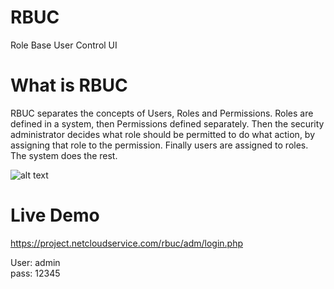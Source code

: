 # RBUC
Role Base User Control UI

# What is RBUC
RBUC separates the concepts of Users, Roles and Permissions. Roles are defined in a system, then Permissions defined separately. Then the security administrator decides what role should be permitted to do what action, by assigning that role to the permission. Finally users are assigned to roles. The system does the rest.

![alt text](https://project.netcloudservice.com/project_img/rbuc/flow_chart.png)


# Live Demo
https://project.netcloudservice.com/rbuc/adm/login.php

User: admin <br/>
pass: 12345
